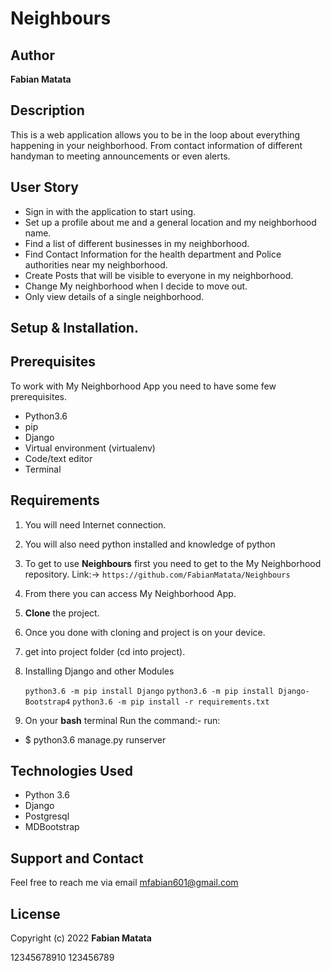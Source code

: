 # Neighbours

## Author
**Fabian Matata**

## Description
This is a web application allows you to be in the loop about everything happening in your neighborhood. From contact information of different handyman to meeting announcements or even alerts.

## User Story

- Sign in with the application to start using.
- Set up a profile about me and a general location and my neighborhood name.
- Find a list of different businesses in my neighborhood.
- Find Contact Information for the health department and Police authorities near my neighborhood.
- Create Posts that will be visible to everyone in my neighborhood.
- Change My neighborhood when I decide to move out.
- Only view details of a single neighborhood.


## Setup & Installation.
## Prerequisites
To work with My Neighborhood App you need to have some few prerequisites.

- Python3.6
- pip
- Django 
- Virtual environment (virtualenv)
- Code/text editor
- Terminal


## Requirements

1. You will need Internet connection.
2. You will also need python installed and knowledge of python
3. To get to use **Neighbours** first you need to get to the My Neighborhood repository. 
Link:-> ```https://github.com/FabianMatata/Neighbours```
4. From there you can access My Neighborhood App.
5. **Clone** the project.
6. Once you done with cloning and project is on your device.
7. get into project folder (cd into project).
8. Installing Django and other Modules

    `python3.6 -m pip install Django`
    `python3.6 -m pip install Django-Bootstrap4`
    `python3.6 -m pip install -r requirements.txt`

9. On your **bash** terminal Run the command:- 
run: 
* $ python3.6 manage.py runserver
## Technologies Used
* Python 3.6
* Django
* Postgresql
* MDBootstrap



## Support and Contact
Feel free to reach me via email  mfabian601@gmail.com

## License
Copyright (c) 2022 **Fabian Matata**



12345678910
123456789